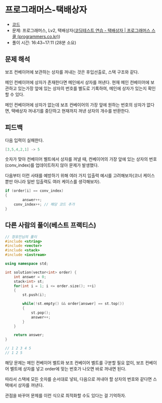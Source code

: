 # 프로그래머스-택배상자 #

- [코드](delivery_box.cpp)
- 문제: 프로그래머스, Lv2, 택배상자([코딩테스트 연습 - 택배상자 | 프로그래머스 스쿨 (programmers.co.kr)](https://school.programmers.co.kr/learn/courses/30/lessons/131704))
- 풀이 시간: 16:43~17:11 (28분 소요)

## 문제 해석 ##

보조 컨베이어에 보관하는 상자를 꺼내는 것은 후입선출로, 스택 구조와 같다.

메인 컨베이어에 상자가 존재한다면 메인에서 상자를 꺼낸다. 현재 메인 컨베이어에 보관하고 있는가장 앞에 있는 상자의 번호를 별도로 기록하여, 메인에 상자가 있는지 확인할 수 있다.

메인 컨베이어에 상자가 없는데 보조 컨베이어의 가장 앞에 원하는 번호의 상자가 없다면, 택배상자 꺼내기를 중단하고 현재까지 꺼낸 상자의 개수를 반환한다.

## 피드백 ##

다음 입력이 실패한다.

```cpp
[3,5,4,2,1] -> 5
```

숫자가 맞아 컨베이어 벨트에서 상자를 꺼낼 때, 컨베이어의 가장 앞에 있는 상자의 번호(conv_index)를 업데이트하지 않아 문제가 발생했다.

다음부터 이런 사태를 예방하기 위해 여러 가지 입출력 예시를 고려해보자(코너 케이스 뿐만 아니라 일반 입출력도 여러 케이스를 생각해보자).

```cpp
if (order[i] == conv_index)
{
		answer++;
    conv_index++; // 해당 코드 추가
}
```

## 다른 사람의 풀이(베스트 프랙티스) ##

```cpp
// 정유진님의 풀이
#include <string>
#include <vector>
#include <stack>
#include <iostream>

using namespace std;

int solution(vector<int> order) {
    int answer = 0;
    stack<int> st;
    for(int i = 1; i <= order.size(); ++i)
    {
        st.push(i);

        while(!st.empty() && order[answer] == st.top())
        {
            st.pop();
            answer++;
        }
    }

    return answer;
}

// 1 2 3 4 5
// 1 2 5
```

해당 문제는 메인 컨베이어 벨트와 보조 컨베이어 벨트를 구분할 필요 없이, 보조 컨베이어 벨트에 상자를 넣고 order에 맞는 번호가 나오면 바로 꺼내면 된다.

따라서 스택에 모든 숫자를 순서대로 넣되, 다음으로 꺼내야 할 상자의 번호와 같다면 스택에서 상자를 꺼낸다.

관점을 바꾸어 문제를 이런 식으로 최적화할 수도 있다는 걸 기억하자.
